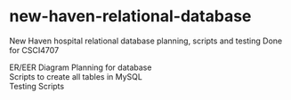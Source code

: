 # new-haven-relational-database
New Haven hospital relational database planning, scripts and testing
Done for CSCI4707

ER/EER Diagram Planning for database  
Scripts to create all tables in MySQL  
Testing Scripts  
